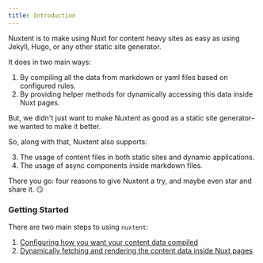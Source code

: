 ```yaml
---
title: Introduction
---
```


Nuxtent is to make using Nuxt for content heavy sites as easy as using Jekyll, Hugo, or any other static site generator.

It does in two main ways:

1. By compiling all the data from markdown or yaml files based on configured rules.
2. By providing helper methods for dynamically accessing this data inside Nuxt pages.

But, we didn't just want to make Nuxtent as good as a static site generator–we wanted to make it better.

So, along with that, Nuxtent also supports:

3. The usage of content files in both static sites and dynamic applications.
4. The usage of async components inside markdown files.

There you go: four reasons to give Nuxtent a try, and maybe even star and share it. 😏



### Getting Started

There are two main steps to using `nuxtent`:

1) [Configuring how you want your content data compiled](/configuration)
2) [Dynamically fetching and rendering the content data inside Nuxt pages](usage)
